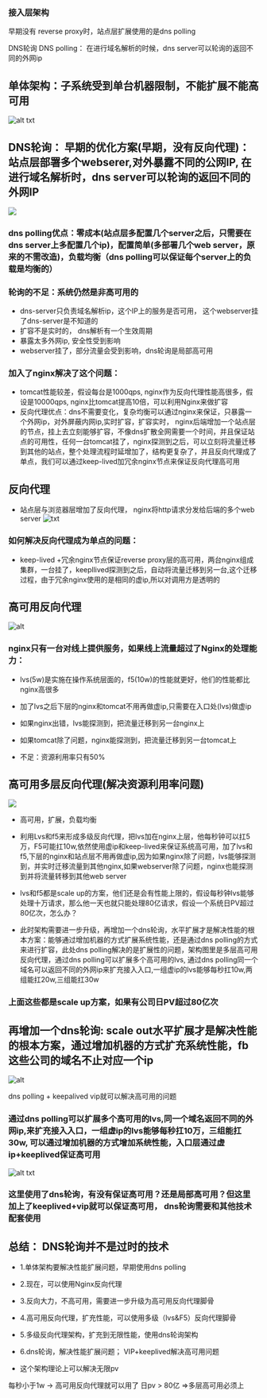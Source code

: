 ### 接入层架构

早期没有 reverse proxy时，站点层扩展使用的是dns polling

DNS轮询 DNS polling：
   在进行域名解析的时候，dns server可以轮询的返回不同的外网ip
   

单体架构：子系统受到单台机器限制，不能扩展不能高可用
-
![alt txt](https://raw.githubusercontent.com/corykingsf/hack-system-design-pixel/main/imgSnipaste_2021-06-26_09-54-11.png)


DNS轮询： 早期的优化方案(早期，没有反向代理)： 站点层部署多个webserer,对外暴露不同的公网IP, 在进行域名解析时，dns server可以轮询的返回不同的外网IP
-

![](https://raw.githubusercontent.com/corykingsf/hack-system-design-pixel/main/imgSnipaste_2021-06-26_09-55-32.png)
### dns polling优点：零成本(站点层多配置几个server之后，只需要在dns server上多配置几个ip)，配置简单(多部署几个web server，原来的不需改造)，负载均衡（dns polling可以保证每个server上的负载是均衡的）


### 轮询的不足：系统仍然是非高可用的
- dns-server只负责域名解析ip，这个IP上的服务是否可用， 这个webserver挂了dns-server是不知道的
- 扩容不是实时的， dns解析有一个生效周期
- 暴露太多外网ip, 安全性受到影响
- webserver挂了，部分流量会受到影响，dns轮询是局部高可用


### 加入了nginx解决了这个问题：
- tomcat性能较差，假设每台是1000qps, nginx作为反向代理性能高很多，假设是10000qps, nginx比tomcat提高10倍，可以利用Nginx来做扩容
- 反向代理优点：dns不需要变化，复杂均衡可以通过nginx来保证，只暴露一个外网ip，对外屏蔽内网ip,实时扩容，扩容实时， nginx后端增加一个站点层的节点，挂上去立刻能够扩容，不像dns扩散全网需要一个时间，并且保证站点的可用性，任何一台tomcat挂了，nginx探测到之后，可以立刻将流量迁移到其他的站点，整个处理流程时延增加了，结构更复杂了，并且反向代理成了单点，我们可以通过keep-lived加冗余nginx节点来保证反向代理高可用


反向代理
-
- 站点层与浏览器层增加了反向代理， nginx将http请求分发给后端的多个web server
![txt](https://raw.githubusercontent.com/corykingsf/hack-system-design-pixel/main/imgSnipaste_2021-06-26_13-57-39.png)

### 如何解决反向代理成为单点的问题： 
-  keep-lived +冗余nginx节点保证reverse proxy层的高可用，两台nginx组成集群，一台挂了，keepllived探测到之后，自动将流量迁移到另一台,这个迁移过程，由于冗余nginx使用的是相同的虚ip,所以对调用方是透明的

高可用反向代理
-
![alt](https://raw.githubusercontent.com/corykingsf/hack-system-design-pixel/main/imgSnipaste_2021-06-26_14-04-08.png)



### nginx只有一台对线上提供服务，如果线上流量超过了Nginx的处理能力：
- lvs(5w)是实施在操作系统层面的，f5(10w)的性能就更好，他们的性能都比nginx高很多
- 加了lvs之后下层的nginx和tomcat不用再做虚ip,只需要在入口处(lvs)做虚ip

- 如果nginx出错，lvs能探测到，把流量迁移到另一台nginx上
- 如果tomcat除了问题，nginx能探测到，把流量迁移到另一台tomcat上
- 不足：资源利用率只有50%

高可用多层反向代理(解决资源利用率问题)
-
![](https://raw.githubusercontent.com/corykingsf/hack-system-design-pixel/main/imgSnipaste_2021-06-26_14-06-53.png)
- 高可用，扩展，负载均衡
- 利用Lvs和f5来形成多级反向代理，把lvs加在nginx上层，他每秒钟可以扛5万，F5可能扛10w,依然使用虚ip和keep-lived来保证系统高可用，加了lvs和f5,下层的nginx和站点层不用再做虚ip,因为如果nginx除了问题，lvs能够探测到，并实时迁移流量到其他nginx,如果webserver除了问题，nginx也能探测到并将流量转移到其他web server

- lvs和f5都是scale up的方案，他们还是会有性能上限的，假设每秒钟lvs能够处理十万请求，那么他一天也就只能处理80亿请求，假设一个系统日PV超过80亿次，怎么办？
- 此时架构需要进一步升级，再增加一个dns轮询，水平扩展才是解决性能的根本方案：能够通过增加机器的方式扩展系统性能，还是通过dns polling的方式来进行扩容，此处dns polling解决的是扩展性的问题，架构图里是多层高可用反向代理，通过dns polling可以扩展多个高可用的lvs,  通过dns polling同一个域名可以返回不同的外网ip来扩充接入入口,一组虚ip的lvs能够每秒扛10w,两组能扛20w,三组能扛30w


### 上面这些都是scale up方案，如果有公司日PV超过80亿次
再增加一个dns轮询: scale out水平扩展才是解决性能的根本方案，通过增加机器的方式扩充系统性能，fb这些公司的域名不止对应一个ip
-




![alt](https://raw.githubusercontent.com/corykingsf/hack-system-design-pixel/main/imgSnipaste_2021-06-26_14-13-45.png)


dns polling + keepalived vip就可以解决高可用的问题

### 通过dns polling可以扩展多个高可用的lvs,同一个域名返回不同的外网ip,来扩充接入入口，一组虚ip的lvs能够每秒扛10万，三组能扛30w, 可以通过增加机器的方式增加系统性能，入口层通过虚ip+keeplived保证高可用
![alt txt](https://raw.githubusercontent.com/corykingsf/hack-system-design-pixel/main/imgSnipaste_2021-06-26_14-36-28.png)

### 这里使用了dns轮询，有没有保证高可用？还是局部高可用？但这里加上了keeplived+vip就可以保证高可用， dns轮询需要和其他技术配套使用
总结： DNS轮询并不是过时的技术
-
- 1.单体架构要解决性能扩展问题，早期使用dns polling
- 2.现在，可以使用Nginx反向代理
- 3.反向大力，不高可用，需要进一步升级为高可用反向代理脚骨
- 4.高可用反向代理，扩充性能，可以使用多级（lvs&F5）反向代理脚骨
- 5.多级反向代理架构，扩充到无限性能，使用dns轮询架构
- 6.dns轮询，解决性能扩展问题； VIP+keeplived解决高可用问题


- 这个架构理论上可以解决无限pv

每秒小于1w -> 高可用反向代理就可以用了
日pv  > 80亿  =>多层高可用必须上  
